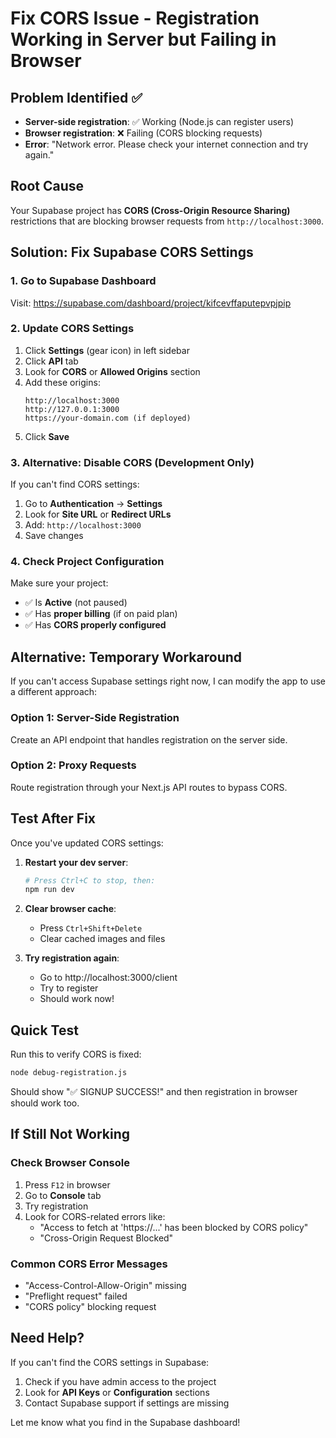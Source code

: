# Fix CORS Issue - Registration Working in Server but Failing in Browser

## Problem Identified ✅
- **Server-side registration**: ✅ Working (Node.js can register users)
- **Browser registration**: ❌ Failing (CORS blocking requests)
- **Error**: "Network error. Please check your internet connection and try again."

## Root Cause
Your Supabase project has **CORS (Cross-Origin Resource Sharing)** restrictions that are blocking browser requests from `http://localhost:3000`.

## Solution: Fix Supabase CORS Settings

### 1. Go to Supabase Dashboard
Visit: https://supabase.com/dashboard/project/kifcevffaputepvpjpip

### 2. Update CORS Settings
1. Click **Settings** (gear icon) in left sidebar
2. Click **API** tab
3. Look for **CORS** or **Allowed Origins** section
4. Add these origins:
   ```
   http://localhost:3000
   http://127.0.0.1:3000
   https://your-domain.com (if deployed)
   ```
5. Click **Save**

### 3. Alternative: Disable CORS (Development Only)
If you can't find CORS settings:
1. Go to **Authentication** → **Settings**
2. Look for **Site URL** or **Redirect URLs**
3. Add: `http://localhost:3000`
4. Save changes

### 4. Check Project Configuration
Make sure your project:
- ✅ Is **Active** (not paused)
- ✅ Has **proper billing** (if on paid plan)
- ✅ Has **CORS properly configured**

## Alternative: Temporary Workaround

If you can't access Supabase settings right now, I can modify the app to use a different approach:

### Option 1: Server-Side Registration
Create an API endpoint that handles registration on the server side.

### Option 2: Proxy Requests
Route registration through your Next.js API routes to bypass CORS.

## Test After Fix

Once you've updated CORS settings:

1. **Restart your dev server**:
   ```bash
   # Press Ctrl+C to stop, then:
   npm run dev
   ```

2. **Clear browser cache**:
   - Press `Ctrl+Shift+Delete`
   - Clear cached images and files

3. **Try registration again**:
   - Go to http://localhost:3000/client
   - Try to register
   - Should work now!

## Quick Test

Run this to verify CORS is fixed:
```bash
node debug-registration.js
```

Should show "✅ SIGNUP SUCCESS!" and then registration in browser should work too.

## If Still Not Working

### Check Browser Console
1. Press `F12` in browser
2. Go to **Console** tab
3. Try registration
4. Look for CORS-related errors like:
   - "Access to fetch at 'https://...' has been blocked by CORS policy"
   - "Cross-Origin Request Blocked"

### Common CORS Error Messages
- "Access-Control-Allow-Origin" missing
- "Preflight request" failed
- "CORS policy" blocking request

## Need Help?

If you can't find the CORS settings in Supabase:
1. Check if you have admin access to the project
2. Look for **API Keys** or **Configuration** sections
3. Contact Supabase support if settings are missing

Let me know what you find in the Supabase dashboard!

